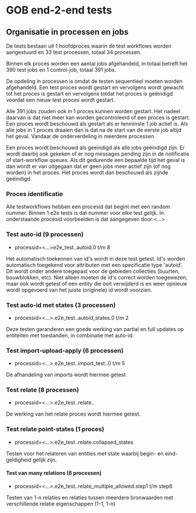 # GOB end-2-end tests

## Organisatie in processen en jobs
De tests bestaan uit 1 hoofdproces waarin de test workflows worden aangestuurd en 33 test processen, totaal 34 processen.

Binnen elk proces worden een aantal jobs afgehandeld, in totaal betreft het 390 test jobs en 1 control-job, totaal 391 jobs.

De opdeling in processen is omdat de testen sequentieel moeten worden afgehandeld.
Een test proces wordt gestart en vervolgens wordt gewacht tot het proces is gestart en vervolgens totdat het proces is geëindigd voordat een nieuw test proces wordt gestart.

Alle 391 jobs zouden ook in 1 proces kunnen worden gestart.
Het nadeel daarvan is dat niet meer kan worden gecontroleerd of een proces is gestart.
Een proces wordt beschouwd als gestart als er tenminste 1 job actief is. Als alle jobs in 1 proces draaien dan is dat na de start van de eerste job altijd het geval. Vandaar de onderverdeling in meerdere processen.

Een proces wordt beschouwd als geeindigd als alle jobs geëindigd zijn.
Er wordt daarbij ook gekeken of er nog messages pending zijn in de notificatie of start-workflow queues.
Als dit gedurende een bepaalde tijd het geval is dan wordt er van uitgegaan dat er geen jobs meer actief zijn (of nog worden) in het proces.
Het proces wordt dan beschouwd als zijnde geëindigd.

### Proces identificatie
Alle testworkflows hebben een procesid dat begint met een random nummer. Binnen 1 e2e tests is dat nummer voor elke test gelijk.
In onderstaande procesid voorbeelden is dat aangegeven door <...>

### Test auto-id (9 processen)
- processid=<...>e2e_test..autoid.0 t/m 8

Het automatisch toekennen van id's wordt in deze test getest.
Id's worden automatisch toegekend voor attributen met een specificatie type 'autoid'.
Dit wordt onder andere toegepast voor de gebieden collecties (buurten, bouwblokken, etc).
Niet alleen moeten de id's correct worden toegewezen, maar ook wordt getest of een entity die ooit verwijderd is en weer opnieuw wordt opgevoerd van het juiste (originele) id wordt voorzien.

### Test auto-id met states (3 processen)
- processid=<...>.e2e_test..autoid_states.0 t/m 2

Deze testen garanderen een goede werking van partial en full updates op entiteiten met toestanden, in combinatie met auto-id.

### Test import-upload-apply (6 processen)
- processid=<...>.e2e_test..import_test.<operation>.0 t/m 5

De afhandeling van imports wordt hiermee getest

### Test relate (8 processen)
- processid=<...>.e2e_test..relate.<entity>.<entity>

De werking van het relate proces wordt hiermee getest.

### Test relate point-states (1 proces)
- processid=<...>.e2e_test..relate.collapsed_states

Testen voor het relateren van entities met state waarbij begin- en eind-geldigheid gelijk zijn.

#### Test van many relations (6 processen)
- processid=<...>.e2e_test..relate_multiple_allowed.step1 t/m step6

Testen van 1-n relaties en relaties tussen meerdere bronwaarden met verschillende relatie eigenschappen (1-1, 1-n)
